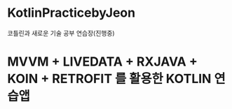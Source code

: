 # KotlinPracticebyJeon
코틀린과 새로운 기술 공부 연습장(진행중)
# MVVM + LIVEDATA + RXJAVA + KOIN + RETROFIT 를 활용한 KOTLIN 연습앱 
